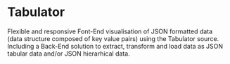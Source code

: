 # Tabulator
Flexible and responsive Font-End visualisation of JSON formatted data (data structure composed of key value pairs) using the Tabulator source.
Including a Back-End solution to extract, transform and load data as JSON tabular data and/or JSON hierarhical data.
